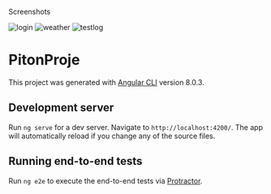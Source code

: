 
Screenshots 

![login](https://i.ibb.co/zNKRDDT/login.png)
![weather](https://i.ibb.co/kxVb4ZM/weather.png)
![testlog](https://i.ibb.co/XLFXSfW/testlog.png)




# PitonProje

This project was generated with [Angular CLI](https://github.com/angular/angular-cli) version 8.0.3.

## Development server

Run `ng serve` for a dev server. Navigate to `http://localhost:4200/`. The app will automatically reload if you change any of the source files.

## Running end-to-end tests

Run `ng e2e` to execute the end-to-end tests via [Protractor](http://www.protractortest.org/).




